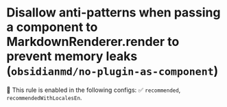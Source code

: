 # Disallow anti-patterns when passing a component to MarkdownRenderer.render to prevent memory leaks (`obsidianmd/no-plugin-as-component`)

💼 This rule is enabled in the following configs: ✅ `recommended`, `recommendedWithLocalesEn`.

<!-- end auto-generated rule header -->
